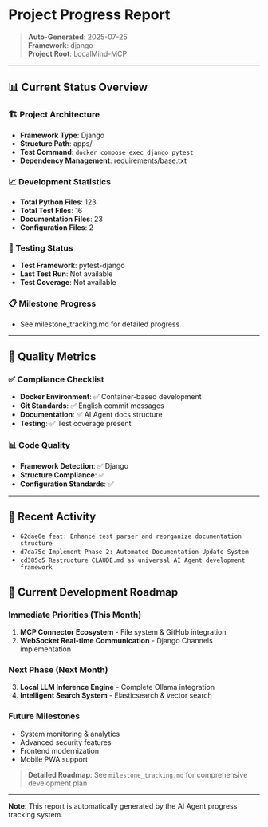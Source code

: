 # Project Progress Report

> **Auto-Generated**: 2025-07-25  
> **Framework**: django  
> **Project Root**: LocalMind-MCP

---

## 📊 Current Status Overview

### 🏗️ Project Architecture
- **Framework Type**: Django
- **Structure Path**: apps/
- **Test Command**: `docker compose exec django pytest`
- **Dependency Management**: requirements/base.txt

### 📈 Development Statistics
- **Total Python Files**: 123
- **Total Test Files**: 16
- **Documentation Files**: 23
- **Configuration Files**: 2

### 🧪 Testing Status
- **Test Framework**: pytest-django
- **Last Test Run**: Not available
- **Test Coverage**: Not available

### 📋 Milestone Progress
- See milestone_tracking.md for detailed progress

---

## 🎯 Quality Metrics

### ✅ Compliance Checklist
- **Docker Environment**: ✅ Container-based development
- **Git Standards**: ✅ English commit messages
- **Documentation**: ✅ AI Agent docs structure
- **Testing**: ✅ Test coverage present

### 📊 Code Quality
- **Framework Detection**: ✅ Django
- **Structure Compliance**: ✅
- **Configuration Standards**: ✅

---

## 🔄 Recent Activity

- `62dae6e feat: Enhance test parser and reorganize documentation structure`
- `d7da75c Implement Phase 2: Automated Documentation Update System`
- `cd385c5 Restructure CLAUDE.md as universal AI Agent development framework`

## 🚀 Current Development Roadmap

### **Immediate Priorities (This Month)**
1. **MCP Connector Ecosystem** - File system & GitHub integration
2. **WebSocket Real-time Communication** - Django Channels implementation

### **Next Phase (Next Month)**
3. **Local LLM Inference Engine** - Complete Ollama integration
4. **Intelligent Search System** - Elasticsearch & vector search

### **Future Milestones**
- System monitoring & analytics
- Advanced security features
- Frontend modernization
- Mobile PWA support

> **Detailed Roadmap**: See `milestone_tracking.md` for comprehensive development plan

---

**Note**: This report is automatically generated by the AI Agent progress tracking system.
